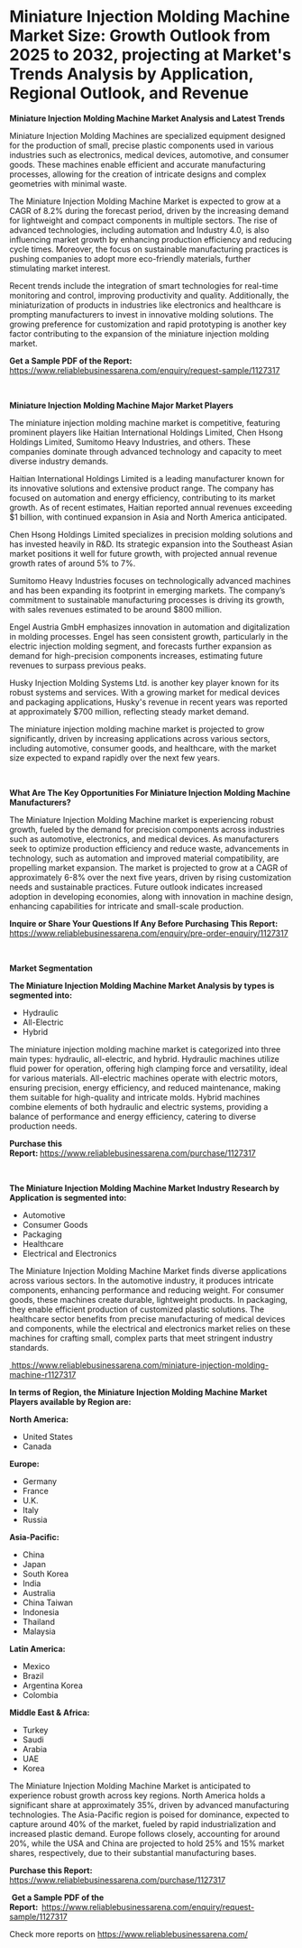 <p><h1>Miniature Injection Molding Machine Market Size: Growth Outlook from 2025 to 2032, projecting at Market's Trends Analysis by Application, Regional Outlook, and Revenue</h1></p><p><strong>Miniature Injection Molding Machine Market Analysis and Latest Trends</strong></p>
<p><p>Miniature Injection Molding Machines are specialized equipment designed for the production of small, precise plastic components used in various industries such as electronics, medical devices, automotive, and consumer goods. These machines enable efficient and accurate manufacturing processes, allowing for the creation of intricate designs and complex geometries with minimal waste.</p><p>The Miniature Injection Molding Machine Market is expected to grow at a CAGR of 8.2% during the forecast period, driven by the increasing demand for lightweight and compact components in multiple sectors. The rise of advanced technologies, including automation and Industry 4.0, is also influencing market growth by enhancing production efficiency and reducing cycle times. Moreover, the focus on sustainable manufacturing practices is pushing companies to adopt more eco-friendly materials, further stimulating market interest.</p><p>Recent trends include the integration of smart technologies for real-time monitoring and control, improving productivity and quality. Additionally, the miniaturization of products in industries like electronics and healthcare is prompting manufacturers to invest in innovative molding solutions. The growing preference for customization and rapid prototyping is another key factor contributing to the expansion of the miniature injection molding market.</p></p>
<p><strong>Get a Sample PDF of the Report:&nbsp;</strong> <a href="https://www.reliablebusinessarena.com/enquiry/request-sample/1127317?utm_campaign=3535&utm_medium=2&utm_source=Github&utm_content=ia&utm_term=10042025&utm_id=miniature-injection-molding-machine">https://www.reliablebusinessarena.com/enquiry/request-sample/1127317</a></p>
<p>&nbsp;</p>
<p><strong>Miniature Injection Molding Machine Major Market Players</strong></p>
<p><p>The miniature injection molding machine market is competitive, featuring prominent players like Haitian International Holdings Limited, Chen Hsong Holdings Limited, Sumitomo Heavy Industries, and others. These companies dominate through advanced technology and capacity to meet diverse industry demands.</p><p>Haitian International Holdings Limited is a leading manufacturer known for its innovative solutions and extensive product range. The company has focused on automation and energy efficiency, contributing to its market growth. As of recent estimates, Haitian reported annual revenues exceeding $1 billion, with continued expansion in Asia and North America anticipated.</p><p>Chen Hsong Holdings Limited specializes in precision molding solutions and has invested heavily in R&D. Its strategic expansion into the Southeast Asian market positions it well for future growth, with projected annual revenue growth rates of around 5% to 7%.</p><p>Sumitomo Heavy Industries focuses on technologically advanced machines and has been expanding its footprint in emerging markets. The company’s commitment to sustainable manufacturing processes is driving its growth, with sales revenues estimated to be around $800 million.</p><p>Engel Austria GmbH emphasizes innovation in automation and digitalization in molding processes. Engel has seen consistent growth, particularly in the electric injection molding segment, and forecasts further expansion as demand for high-precision components increases, estimating future revenues to surpass previous peaks.</p><p>Husky Injection Molding Systems Ltd. is another key player known for its robust systems and services. With a growing market for medical devices and packaging applications, Husky's revenue in recent years was reported at approximately $700 million, reflecting steady market demand.</p><p>The miniature injection molding machine market is projected to grow significantly, driven by increasing applications across various sectors, including automotive, consumer goods, and healthcare, with the market size expected to expand rapidly over the next few years.</p></p>
<p>&nbsp;</p>
<p><strong>What Are The Key Opportunities For Miniature Injection Molding Machine Manufacturers?</strong></p>
<p><p>The Miniature Injection Molding Machine market is experiencing robust growth, fueled by the demand for precision components across industries such as automotive, electronics, and medical devices. As manufacturers seek to optimize production efficiency and reduce waste, advancements in technology, such as automation and improved material compatibility, are propelling market expansion. The market is projected to grow at a CAGR of approximately 6-8% over the next five years, driven by rising customization needs and sustainable practices. Future outlook indicates increased adoption in developing economies, along with innovation in machine design, enhancing capabilities for intricate and small-scale production.</p></p>
<p><strong>Inquire or Share Your Questions If Any Before Purchasing This Report:</strong> <a href="https://www.reliablebusinessarena.com/enquiry/pre-order-enquiry/1127317?utm_campaign=3535&utm_medium=2&utm_source=Github&utm_content=ia&utm_term=10042025&utm_id=miniature-injection-molding-machine">https://www.reliablebusinessarena.com/enquiry/pre-order-enquiry/1127317</a></p>
<p>&nbsp;</p>
<p><strong>Market Segmentation</strong></p>
<p><strong>The Miniature Injection Molding Machine Market Analysis by types is segmented into:</strong></p>
<p><ul><li>Hydraulic</li><li>All-Electric</li><li>Hybrid</li></ul></p>
<p><p>The miniature injection molding machine market is categorized into three main types: hydraulic, all-electric, and hybrid. Hydraulic machines utilize fluid power for operation, offering high clamping force and versatility, ideal for various materials. All-electric machines operate with electric motors, ensuring precision, energy efficiency, and reduced maintenance, making them suitable for high-quality and intricate molds. Hybrid machines combine elements of both hydraulic and electric systems, providing a balance of performance and energy efficiency, catering to diverse production needs.</p></p>
<p><strong>Purchase this Report:&nbsp;</strong><a href="https://www.reliablebusinessarena.com/purchase/1127317?utm_campaign=3535&utm_medium=2&utm_source=Github&utm_content=ia&utm_term=10042025&utm_id=miniature-injection-molding-machine">https://www.reliablebusinessarena.com/purchase/1127317</a></p>
<p>&nbsp;</p>
<p><strong>The Miniature Injection Molding Machine Market Industry Research by Application is segmented into:</strong></p>
<p><ul><li>Automotive</li><li>Consumer Goods</li><li>Packaging</li><li>Healthcare</li><li>Electrical and Electronics</li></ul></p>
<p><p>The Miniature Injection Molding Machine Market finds diverse applications across various sectors. In the automotive industry, it produces intricate components, enhancing performance and reducing weight. For consumer goods, these machines create durable, lightweight products. In packaging, they enable efficient production of customized plastic solutions. The healthcare sector benefits from precise manufacturing of medical devices and components, while the electrical and electronics market relies on these machines for crafting small, complex parts that meet stringent industry standards.</p></p>
<p><a href="https://www.reliablebusinessarena.com/miniature-injection-molding-machine-r1127317?utm_campaign=3535&utm_medium=2&utm_source=Github&utm_content=ia&utm_term=10042025&utm_id=miniature-injection-molding-machine">&nbsp;https://www.reliablebusinessarena.com/miniature-injection-molding-machine-r1127317</a></p>
<p><strong>In terms of Region, the Miniature Injection Molding Machine Market Players available by Region are:</strong></p>
<p>
    <p> <strong> North America: </strong>
        <ul>
            <li>United States</li>
            <li>Canada</li>
        </ul>
        </p> 
    <p> <strong> Europe: </strong>
        <ul>
            <li>Germany</li>
            <li>France</li>
            <li>U.K.</li>
            <li>Italy</li>
            <li>Russia</li>
        </ul>
        </p> 
    <p> <strong> Asia-Pacific: </strong>
        <ul>
            <li>China</li>
            <li>Japan</li>
            <li>South Korea</li>
            <li>India</li>
            <li>Australia</li>
            <li>China Taiwan</li>
            <li>Indonesia</li>
            <li>Thailand</li>
            <li>Malaysia</li>
        </ul>
        </p> 
    <p> <strong> Latin America: </strong>
        <ul>
            <li>Mexico</li>
            <li>Brazil</li>
            <li>Argentina Korea</li>
            <li>Colombia</li>
        </ul>
        </p> 
    <p> <strong> Middle East & Africa: </strong>
        <ul>
            <li>Turkey</li>
            <li>Saudi</li>
            <li>Arabia</li>
            <li>UAE</li>
            <li>Korea</li>
        </ul>
    </p>
    </p>
<p><p>The Miniature Injection Molding Machine Market is anticipated to experience robust growth across key regions. North America holds a significant share at approximately 35%, driven by advanced manufacturing technologies. The Asia-Pacific region is poised for dominance, expected to capture around 40% of the market, fueled by rapid industrialization and increased plastic demand. Europe follows closely, accounting for around 20%, while the USA and China are projected to hold 25% and 15% market shares, respectively, due to their substantial manufacturing bases.</p></p>
<p><strong>Purchase this Report: </strong><a href="https://www.reliablebusinessarena.com/purchase/1127317?utm_campaign=3535&utm_medium=2&utm_source=Github&utm_content=ia&utm_term=10042025&utm_id=miniature-injection-molding-machine">https://www.reliablebusinessarena.com/purchase/1127317</a></p>
<p>&nbsp;<strong>Get a Sample PDF of the Report:&nbsp;&nbsp;</strong><a href="https://www.reliablebusinessarena.com/enquiry/request-sample/1127317?utm_campaign=3535&utm_medium=2&utm_source=Github&utm_content=ia&utm_term=10042025&utm_id=miniature-injection-molding-machine">https://www.reliablebusinessarena.com/enquiry/request-sample/1127317</a></p>
<p><strong></strong></p>
<p>Check more reports on <a href="https://www.reliablebusinessarena.com/?utm_campaign=3535&utm_medium=2&utm_source=Github&utm_content=ia&utm_term=10042025&utm_id=miniature-injection-molding-machine">https://www.reliablebusinessarena.com/</a></p>